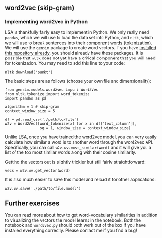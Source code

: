 ## word2vec (skip-gram)



### Implementing word2vec in Python

LSA is thankfully fairly easy to implement in Python. We only really need `pandas`, which we will use to load the data set into Python, and `nltk`, which we will use to break sentences into their component words (tokenization). We will use the `gensim` package to create word vectors. If you have [installed this repository already](https://github.com/BayesForDays/distribu_ted), you should already have these packages. It is possible that `nltk` does not yet have a critical component that you will need for tokenization. You may need to add this line to your code:

```
nltk.download('punkt')
```

The basic steps are as follows (choose your own file and dimensionality):

```
from gensim.models.word2vec import Word2Vec
from nltk.tokenize import word_tokenize
import pandas as pd

algorithm = 1 # skip-gram
context_window_size = 5

df = pd.read_csv('./path/to/file')
w2v = Word2Vec([word_tokenize(x) for x in df['text_column']], 
				sg = 1, window_size = context_window_size)
```

Unlike LSA, once you have trained the word2vec model, you can very easily calculate how similar a word is to another word through the word2vec API. Specifically, you can call `w2v.wv.most_similar(word)` and it will give you a list of the top most similar words along with their cosine similarity.

Getting the vectors out is slightly trickier but still fairly straightforward:

```
vecs = w2v.wv.get_vector(word)
```

It is also much easier to save this model and reload it for other applications:

```
w2v.wv.save('./path/to/file.model')
```


## Further exercises

You can read more about how to get word-vocabulary similarities in addition to visualizing the vectors the model learns in the notebook. Both the notebook and `word2vec.py` should both work out of the box if you have installed everything correctly. Please contact me if you find a bug!

